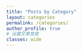 ```yaml
---
title: "Posts by Category"
layout: categories
permalink: /categories/
author_profile: true
# 设置文章宽度
classes: wide
---
```

